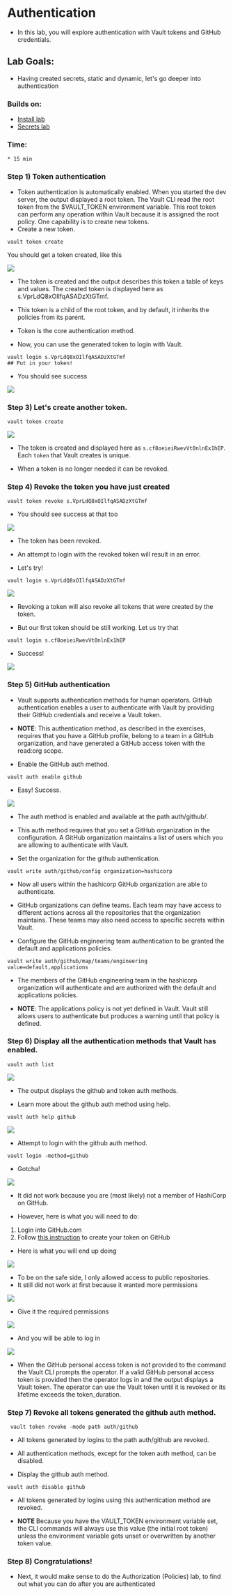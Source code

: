 # Authentication

* In this lab, you will explore authentication with Vault tokens and GitHub credentials.

## Lab Goals:

* Having created secrets, static and dynamic, let's go deeper into authentication

### Builds on:
* [Install lab](../lab01)
* [Secrets lab](../lab05)

### Time:
    * 15 min

### Step 1) Token authentication

* Token authentication is automatically enabled. When you started the dev server, the output displayed a root token. The Vault CLI read the root token from the $VAULT_TOKEN environment variable. This root token can perform any operation within Vault because it is assigned the root policy. One capability is to create new tokens.
* Create a new token.

```shell
vault token create
```
You should get a token created, like this

![](../artwork/fig7-1.png)

* The token is created and the output describes this token a table of keys and values. The created token is displayed here as s.VprLdQ8xOIlfqASADzXtGTmf.

* This token is a child of the root token, and by default, it inherits the policies from its parent.

* Token is the core authentication method. 
  
* Now, you can use the generated token to login with Vault.

```shell
vault login s.VprLdQ8xOIlfqASADzXtGTmf 
## Put in your token!
```

* You should see success

![](../artwork/fig7-2.png)

### Step 3) Let's create another token.

```shell
vault token create
```

![](../artwork/fig7-3.png)

* The token is created and displayed here as `s.cf8oeieiRwevVt0nlnEx1hEP`. Each `token` that Vault creates is unique.

* When a token is no longer needed it can be revoked.

### Step 4) Revoke the token you have just created

```shell
vault token revoke s.VprLdQ8xOIlfqASADzXtGTmf 
```

* You should see success at that too

![](../artwork/fig7-4.png)

* The token has been revoked.

* An attempt to login with the revoked token will result in an error.

* Let's try!

```shell
vault login s.VprLdQ8xOIlfqASADzXtGTmf
```

![](../artwork/fig7-5.png)

* Revoking a token will also revoke all tokens that were created by the token.

* But our first token should be still working. Let us try that

```shell
vault login s.cf8oeieiRwevVt0nlnEx1hEP
```

* Success!

![](../artwork/fig7-6.png)

### Step 5) GitHub authentication

* Vault supports authentication methods for human operators. GitHub authentication enables a user to authenticate with Vault by providing their GitHub credentials and receive a Vault token.

* **NOTE**: This authentication method, as described in the exercises, requires that you have a GitHub profile, belong to a team in a GitHub organization, and have generated a GitHub access token with the read:org scope.

* Enable the GitHub auth method.

```shell
vault auth enable github
```

* Easy! Success.

![](../artwork/fig7-7.png)

* The auth method is enabled and available at the path auth/github/.

* This auth method requires that you set a GitHub organization in the configuration. A GitHub organization maintains a list of users which you are allowing to authenticate with Vault.

* Set the organization for the github authentication.

```shell
vault write auth/github/config organization=hashicorp
```

* Now all users within the hashicorp GitHub organization are able to authenticate.

* GitHub organizations can define teams. Each team may have access to different actions across all the repositories that the organization maintains. These teams may also need access to specific secrets within Vault.

* Configure the GitHub engineering team authentication to be granted the default and applications policies.

```shell
vault write auth/github/map/teams/engineering value=default,applications
```

* The members of the GitHub engineering team in the hashicorp organization will authenticate and are authorized with the default and applications policies.

* **NOTE**: The applications policy is not yet defined in Vault. Vault still allows users to authenticate but produces a warning until that policy is defined.

### Step 6) Display all the authentication methods that Vault has enabled.

```shell
vault auth list
```

![](../artwork/fig7-8.png)

* The output displays the github and token auth methods.

* Learn more about the github auth method using help.

```shell
vault auth help github
```

![](../artwork/fig7-9.png)

* Attempt to login with the github auth method.

```shell
vault login -method=github
```

* Gotcha!

![](../artwork/fig7-10.png)

* It did not work because you are (most likely) not a member of HashiCorp on GitHub.

* However, here is what you will need to do:

1) Login into GitHub.com
2) Follow [this instruction](https://docs.github.com/en/github/authenticating-to-github/creating-a-personal-access-token) to create your token on GitHub

* Here is what you will end up doing

![](../artwork/fig7-11.png)

* To be on the safe side, I only allowed access to public repositories. 
* It still did not work at first because it wanted more permissions

![](../artwork/fig7-12.png)

* Give it the required permissions

![](../artwork/fig7-13-redacted.png)

* And you will be able to log in

![](../artwork/fig7-14.png)

* When the GitHub personal access token is not provided to the command the Vault CLI prompts the operator. If a valid GitHub personal access token is provided then the operator logs in and the output displays a Vault token. The operator can use the Vault token until it is revoked or its lifetime exceeds the token_duration.


### Step 7) Revoke all tokens generated the github auth method.

```shell
 vault token revoke -mode path auth/github
```

* All tokens generated by logins to the path auth/github are revoked.

* All authentication methods, except for the token auth method, can be disabled.

* Display the github auth method.

```shell
vault auth disable github
```

* All tokens generated by logins using this authentication method are revoked.

* **NOTE** Because you have the VAULT_TOKEN environment variable set, the CLI commands will always use this value (the initial root token) unless the environment variable gets unset or overwritten by another token value.

### Step 8) Congratulations!

* Next, it would make sense to do the Authorization (Policies) lab, to find out what you can do after you are authenticated






